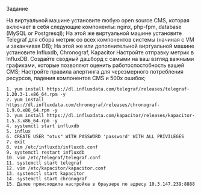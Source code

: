 Задание


На виртуальной машине установите любую open source CMS, которая включает в себя следующие компоненты: nginx, php-fpm, database (MySQL or Postgresql);
На этой же виртуальной машине установите Telegraf для сбора метрик со всех компонентов системы (начиная с VM и заканчивая DB);
На этой же или дополнительной виртуальной машине установите Influxdb, Chronograf, Kapacitor
Настройте отправку метрик в InfluxDB.
Создайте сводный дашборд с самыми на ваш взгляд важными графиками, которые позволяют оценить работоспостобность вашей CMS;
Настройте правила алертинга для черезмерного потребления ресурсов, падения компонентов CMS и 500х ошибок;

    1. yum install https://dl.influxdata.com/telegraf/releases/telegraf-1.20.3-1.x86_64.rpm -y
    2. yum install https://dl.influxdata.com/chronograf/releases/chronograf-1.9.0.x86_64.rpm -y
    3. yum install https://dl.influxdata.com/kapacitor/releases/kapacitor-1.5.3.x86_64.rpm -y
    4. systemctl start influxdb 
    5. influx
    6. CREATE USER "otus" WITH PASSWORD 'password' WITH ALL PRIVILEGES
    7. exit
	8. vim /etc/influxdb/influxdb.conf
    9. systemctl restart influxdb
	10. vim /etc/telegraf/telegraf.conf
    11. systemctl start telegraf
    12. vim /etc/kapacitor/kapacitor.conf
    13. systemctl start kapacitor
    14. systemctl start chronograf
    15. Далее происходила настройка в браузере по адресу 10.3.147.239:8888
    